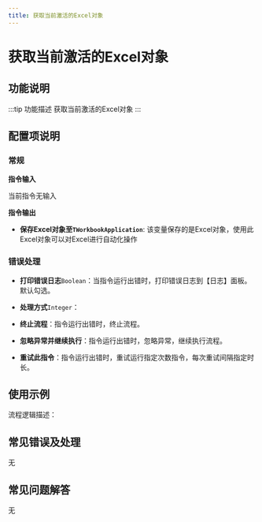 ```yaml
---
title: 获取当前激活的Excel对象
---
```


# 获取当前激活的Excel对象

## 功能说明

:::tip 功能描述
获取当前激活的Excel对象
:::

## 配置项说明

### 常规

**指令输入**

当前指令无输入


**指令输出**

- **保存Excel对象至`TWorkbookApplication`**: 该变量保存的是Excel对象，使用此Excel对象可以对Excel进行自动化操作

### 错误处理

- **打印错误日志**`Boolean`：当指令运行出错时，打印错误日志到【日志】面板。默认勾选。

- **处理方式**`Integer`：

 - **终止流程**：指令运行出错时，终止流程。

 - **忽略异常并继续执行**：指令运行出错时，忽略异常，继续执行流程。

 - **重试此指令**：指令运行出错时，重试运行指定次数指令，每次重试间隔指定时长。

## 使用示例

流程逻辑描述：

## 常见错误及处理

无

## 常见问题解答

无

